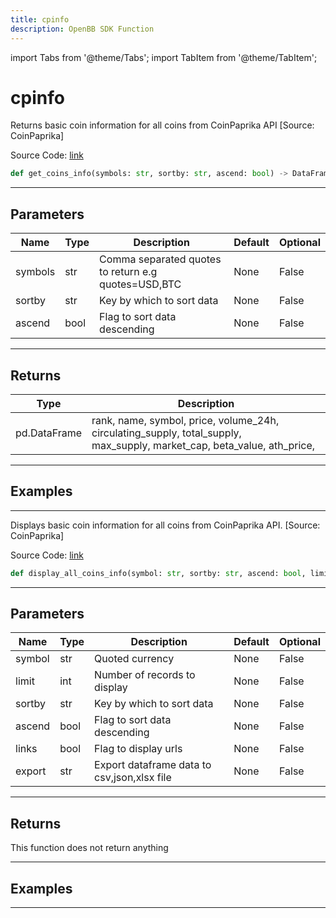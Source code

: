 ```yaml
---
title: cpinfo
description: OpenBB SDK Function
---
```


import Tabs from '@theme/Tabs';
import TabItem from '@theme/TabItem';

# cpinfo

<Tabs>
<TabItem value="model" label="Model" default>

Returns basic coin information for all coins from CoinPaprika API [Source: CoinPaprika]

Source Code: [link](https://github.com/OpenBB-finance/OpenBBTerminal/tree/main/openbb_terminal/cryptocurrency/overview/coinpaprika_model.py#L183)

```python
def get_coins_info(symbols: str, sortby: str, ascend: bool) -> DataFrame
```
---

## Parameters

| Name | Type | Description | Default | Optional |
| ---- | ---- | ----------- | ------- | -------- |
| symbols | str | Comma separated quotes to return e.g quotes=USD,BTC | None | False |
| sortby | str | Key by which to sort data | None | False |
| ascend | bool | Flag to sort data descending | None | False |

---

## Returns

| Type | Description |
| ---- | ----------- |
| pd.DataFrame | rank, name, symbol, price, volume_24h, circulating_supply, total_supply,<br/>max_supply, market_cap, beta_value, ath_price, |

---

## Examples

---



</TabItem>
<TabItem value="view" label="View">

Displays basic coin information for all coins from CoinPaprika API. [Source: CoinPaprika]

Source Code: [link](https://github.com/OpenBB-finance/OpenBBTerminal/tree/main/openbb_terminal/cryptocurrency/overview/coinpaprika_view.py#L159)

```python
def display_all_coins_info(symbol: str, sortby: str, ascend: bool, limit: int, export: str) -> None
```
---

## Parameters

| Name | Type | Description | Default | Optional |
| ---- | ---- | ----------- | ------- | -------- |
| symbol | str | Quoted currency | None | False |
| limit | int | Number of records to display | None | False |
| sortby | str | Key by which to sort data | None | False |
| ascend | bool | Flag to sort data descending | None | False |
| links | bool | Flag to display urls | None | False |
| export | str | Export dataframe data to csv,json,xlsx file | None | False |

---

## Returns

This function does not return anything

---

## Examples

---



</TabItem>
</Tabs>